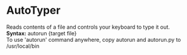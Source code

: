 # AutoTyper
Reads contents of a file and controls your keyboard to type it out.  
**Syntax:** autorun {target file}  
To use 'autorun' command anywhere, copy autorun and autorun.py to /usr/local/bin
